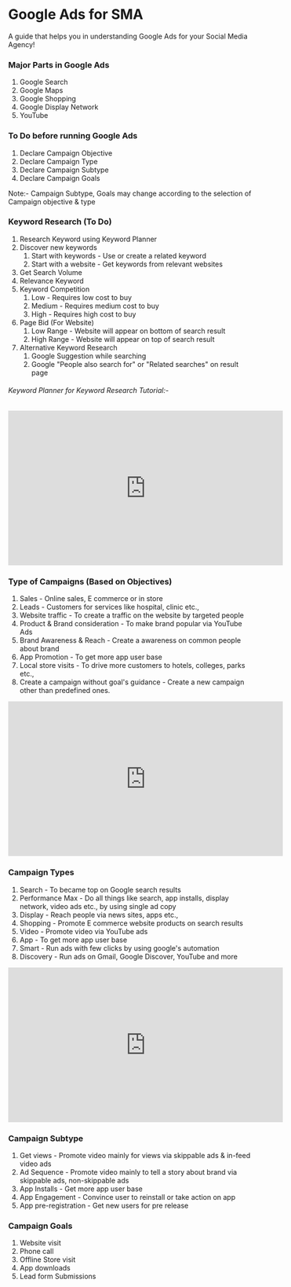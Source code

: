 # Google Ads for SMA
A guide that helps you in understanding Google Ads for your Social Media Agency!

### Major Parts in Google Ads
1. Google Search
2. Google Maps
3. Google Shopping
4. Google Display Network
5. YouTube

### To Do before running Google Ads
1. Declare Campaign Objective
2. Declare Campaign Type
3. Declare Campaign Subtype
4. Declare Campaign Goals

Note:- Campaign Subtype, Goals may change according to the selection of Campaign objective & type


### Keyword Research (To Do)
1. Research Keyword using Keyword Planner 
2. Discover new keywords
	1. Start with keywords - Use or create a related keyword
	2. Start with a website - Get keywords from relevant websites
3. Get Search Volume
4. Relevance Keyword
5. Keyword Competition
	1. Low - Requires low cost to buy
	2. Medium - Requires medium cost to buy
	3. High - Requires high cost to buy
6. Page Bid (For Website)
	1. Low Range - Website will appear on bottom of search result
	2. High Range - Website will appear on top of search result
7. Alternative Keyword Research
	1. Google Suggestion while searching
	2. Google "People also search for" or "Related searches" on result page

###### Keyword Planner for Keyword Research Tutorial:-

<iframe width="560" height="315" src="https://www.youtube.com/embed/o3kPguXNfS0?si=rWhU9YJq_aRGoon2&amp;start=1246" title="YouTube video player" frameborder="0" allow="accelerometer; autoplay; clipboard-write; encrypted-media; gyroscope; picture-in-picture; web-share" referrerpolicy="strict-origin-when-cross-origin" allowfullscreen></iframe>


### Type of Campaigns (Based on Objectives)
1. Sales - Online sales, E commerce or in store
2. Leads - Customers for services like hospital, clinic etc.,
3. Website traffic - To create a traffic on the website by targeted people
4. Product & Brand consideration - To make brand popular via YouTube Ads
5. Brand Awareness & Reach - Create a awareness on common people about brand
6. App Promotion - To get more app user base
7. Local store visits - To drive more customers to hotels, colleges, parks etc.,
8. Create a campaign without goal's guidance - Create a new campaign other than predefined ones.

<iframe width="560" height="315" src="https://www.youtube.com/embed/o3kPguXNfS0?si=2fy9C_FyoiAO3mvu&amp;start=1620" title="YouTube video player" frameborder="0" allow="accelerometer; autoplay; clipboard-write; encrypted-media; gyroscope; picture-in-picture; web-share" referrerpolicy="strict-origin-when-cross-origin" allowfullscreen></iframe>


### Campaign Types
1. Search - To became top on Google search results
2. Performance Max - Do all things like search, app installs, display network, video ads etc., by using single ad copy
3. Display - Reach people via news sites, apps etc.,
4. Shopping - Promote E commerce website products on search results
5. Video - Promote video via YouTube ads
6. App - To get more app user base
7. Smart - Run ads with few clicks by using google's automation 
8. Discovery - Run ads on Gmail, Google Discover, YouTube and more

<iframe width="560" height="315" src="https://www.youtube.com/embed/o3kPguXNfS0?si=I0t0nI8zhbJ9S6p4&amp;start=1796" title="YouTube video player" frameborder="0" allow="accelerometer; autoplay; clipboard-write; encrypted-media; gyroscope; picture-in-picture; web-share" referrerpolicy="strict-origin-when-cross-origin" allowfullscreen></iframe>


### Campaign Subtype
1. Get views - Promote video mainly for views via skippable ads & in-feed video ads
2. Ad Sequence - Promote video mainly to tell a story about brand via skippable ads, non-skippable ads
3. App Installs - Get more app user base
4. App Engagement - Convince user to reinstall or take action on app
5. App pre-registration - Get new users for pre release

### Campaign Goals
1. Website visit
2. Phone call
3. Offline Store visit
4. App downloads
5. Lead form Submissions

